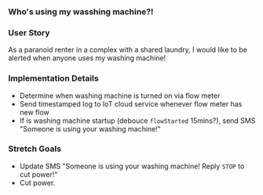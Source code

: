 ### Who's using my wasshing machine?!

### User Story
As a paranoid renter in a complex with a shared laundry, I would like to be alerted when anyone uses my washing machine!

### Implementation Details

* Determine when washing machine is turned on via flow meter
* Send timestamped log to IoT cloud service whenever flow meter has new flow
* If is washing machine startup (debouce `flowStarted` 15mins?), send SMS "Someone is using your washing machine!"

### Stretch Goals
* Update SMS "Someone is using your washing machine! Reply `STOP` to cut power!"
* Cut power.
